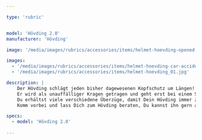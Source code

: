 ```yaml
---

type: 'rubric'


model: 'Hövding 2.0'
manufacturer: 'Hövding'

image: '/media/images/rubrics/accessories/items/helmet-hoevding-opened-and-closed.jpg'

images: 
  - '/media/images/rubrics/accessories/items/helmet-hoevding-car-accident.jpg'
  - '/media/images/rubrics/accessories/items/helmet-hoevding_01.jpg'

description: |
    Der Hövding schlägt jeden bisher dagewesenen Kopfschutz um Längen! Laut Studien der Universität Stanford senkt er das Risiko einer bleibenden Hirnverletzng bei einem Aufprall mit 25 Km/h von 90% (herkömmliche Hartschalenhelme) auf 2%. Zwei!
    Er wird als unauffälliger Kragen getragen und geht erst bei einem Sturz, jedoch innerhalb von 0,1 Sek, auf.
    Du erhältst viele verschiedene Überzüge, damit Dein Hövding immer zu Dir passt, und Du Ersatz hast, wenn einer schmutzig ist und in die Wäsche muß.
    Komm vorbei und lass Dich zum Hövding beraten, Du kannst ihn gern auch einmal anprobieren.

specs:
  - model: 'Hövding 2.0'
    
---
```

